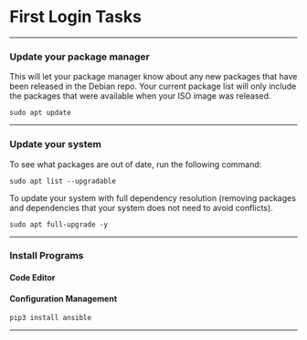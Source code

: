 # First Login Tasks
_______________________________________________________________________________
### Update your package manager

This will let your package manager know about any new packages that have 
been released in the Debian repo. Your current package list will only include
the packages that were available when your ISO image was released.
```
sudo apt update
```
_______________________________________________________________________________
### Update your system

To see what packages are out of date, run the following command:
```
sudo apt list --upgradable
```

To update your system with full dependency resolution (removing packages
and dependencies that your system does not need to avoid conflicts).
```
sudo apt full-upgrade -y
```
_______________________________________________________________________________
### Install Programs

#### Code Editor

#### Configuration Management
```
pip3 install ansible
```


_______________________________________________________________________________
